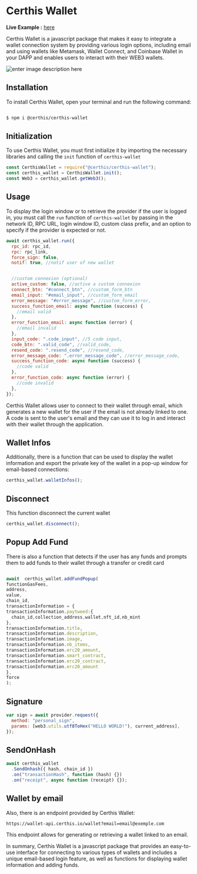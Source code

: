 # Certhis Wallet

**Live Example :** [here](https://codesandbox.io/s/certhis-wallet-react-lhuddn?file=/src/App.js)

Certhis Wallet is a javascript package that makes it easy to integrate a wallet connection system by providing various login options, including email and using wallets like Metamask, Wallet Connect, and Coinbase Wallet in your DAPP and enables users to interact with their WEB3 wallets.

![enter image description here](https://i.ibb.co/bdJZJDc/Capture-d-e-cran-2023-09-19-a-14-26-52.png)

## Installation

To install Certhis Wallet, open your terminal and run the following command:

```sh

$ npm i @certhis/certhis-wallet

```

## Initialization

To use Certhis Wallet, you must first initialize it by importing the necessary libraries and calling the `init` function of `certhis-wallet`

```js
const CerthisWallet = require("@certhis/certhis-wallet");
const certhis_wallet = CerthisWallet.init();
const Web3 = certhis_wallet.getWeb3();
```

## Usage

To display the login window or to retrieve the provider if the user is logged in, you must call the `run` function of `certhis-wallet` by passing in the network ID, RPC URL, login window ID, custom class prefix, and an option to specify if the provider is expected or not.

```js
await certhis_wallet.run({
  rpc_id: rpc_id,
  rpc: rpc_link,
  force_sign: false,
  notif: true, //notif user of new wallet


  //custom connexion (optional)
  active_custom: false, //active a custom connexion
  connect_btn: "#connect_btn", //custom_form_btn
  email_input: "#email_input", //custom_form_email
  error_message: "#error_message", //custom_form_error,
  success_function_email: async function (success) {
    //email valid
  },
  error_function_email: async function (error) {
    //email invalid
  },
  input_code: ".code_input", //5 code input,
  code_btn: ".valid_code", //valid_code,
  resend_code: ".resend_code", //resend_code,
  error_message_code: ".error_message_code", //error_message_code,
  success_function_code: async function (success) {
    //code valid
  },
  error_function_code: async function (error) {
    //code invalid
  },
});
```

Certhis Wallet allows user to connect to their wallet through email, which generates a new wallet for the user if the email is not already linked to one. A code is sent to the user's email and they can use it to log in and interact with their wallet through the application.

## Wallet Infos

Additionally, there is a function that can be used to display the wallet information and export the private key of the wallet in a pop-up window for email-based connections:

```js
certhis_wallet.walletInfos();
```

## Disconnect

This function disconnect the current wallet

```js
certhis_wallet.disconnect();
```

## Popup Add Fund

There is also a function that detects if the user has any funds and prompts them to add funds to their wallet through a transfer or credit card

```js

await  certhis_wallet.addFundPopup(
functionGasFees,
address,
value,
chain_id,
transactionInformation = {
transactionInformation.paytweed:{
  chain_id,collection_address,wallet,nft_id,nb_mint
},
transactionInformation.title,
transactionInformation.description,
transactionInformation.image,
transactionInformation.nb_items,
transactionInformation.erc20_amount,
transactionInformation.smart_contract,
transactionInformation.erc20_contract,
transactionInformation.erc20_amount
},
force
);

```

## Signature

```js
var sign = await provider.request({
  method: "personal_sign",
  params: [web3.utils.utf8ToHex("HELLO WORLD!"), current_address],
});
```

## SendOnHash

```js
await certhis_wallet
  .SendOnhash({ hash, chain_id })
  .on("transactionHash", function (hash) {})
  .on("receipt", async function (receipt) {});
```

## Wallet by email

Also, there is an endpoint provided by Certhis Wallet:

`https://wallet-api.certhis.io/wallet?email=email@exemple.com`

This endpoint allows for generating or retrieving a wallet linked to an email.

In summary, Certhis Wallet is a javascript package that provides an easy-to-use interface for connecting to various types of wallets and includes a unique email-based login feature, as well as functions for displaying wallet information and adding funds.

```

```
